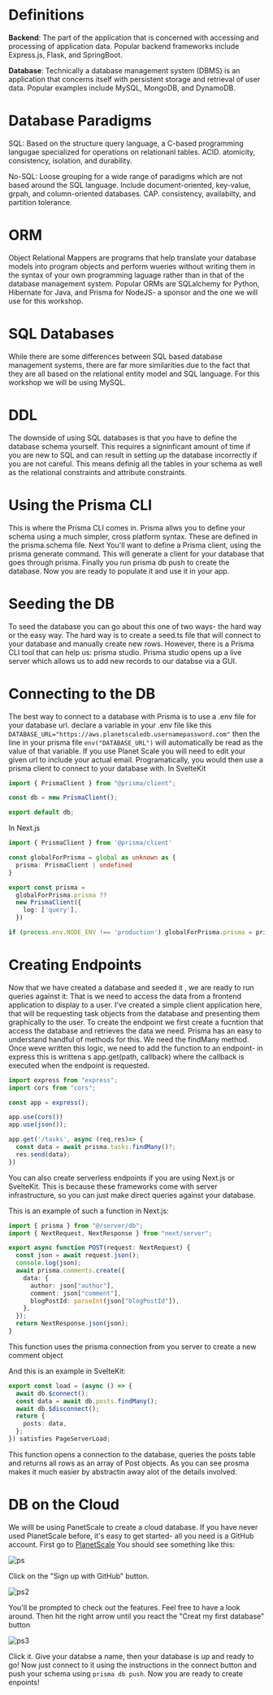 # Definitions

**Backend**: The part of the application that is concerned with accessing and processing of application data. Popular backend frameworks include Express.js, Flask, and SpringBoot.

**Database**: Technically a database management system (DBMS) is an application that concerns itself with persistent storage and retrieval of user data. Popular examples include MySQL, MongoDB, and DynamoDB.

# Database Paradigms

SQL: Based on the structure query language, a C-based programming langugae specialized for operations on relationanl tables. ACID. atomicity, consistency, isolation, and durability.

No-SQL: Loose grouping for a wide range of paradigms which are not based around the SQL language. Include document-oriented, key-value, grpah, and column-oriented databases. CAP. consistency, availabilty, and partition tolerance.

# ORM

Object Relational Mappers are programs that help translate your database models into program objects and perform wueries without writing them in the syntax of your own programming laguage rather than in that of the database management system. Popular ORMs are SQLalchemy for Python, Hibernate for Java, and Prisma for NodeJS- a sponsor and the one we will use for this workshop.

# SQL Databases

While there are some differences between SQL based database management systems, there are far more similarities due to the fact that they are all based on the relational entity model and SQL language. For this workshop we will be using MySQL.

# DDL

The downside of using SQL databases is that you have to define the database schema yourself. This requires a signinficant amount of time if you are new to SQL and can result in setting up the database incorrectly if you are not careful. This means definig all the tables in your schema as well as the relational constraints and attribute constraints.

# Using the Prisma CLI

This is where the Prisma CLI comes in. Prisma allws you to define your schema using a much simpler, cross platform syntax. These are defined in the prisma.schema file. Next You'll want to define a Prisma client, using the prisma generate command. This will generate a client for your database that goes through prisma. Finally you run prisma db push to create the database. Now you are ready to populate it and use it in your app.

# Seeding the DB

To seed the database you can go about this one of two ways- the hard way or the easy way. The hard way is to create a seed.ts file that will connect to your database and manually create new rows. However, there is a Prisma CLI tool that can help us: prisma studio. Prisma studio opens up a live server which allows us to add new records to our databse via a GUI.

# Connecting to the DB

The best way to connect to a database with Prisma is to use a .env file for your database url. declare a variable in your .env file like this `DATABASE_URL="https://aws.planetscaledb.usernamepassword.com"`
then the line in your prisma file `env("DATABASE_URL")` will automatically be read as the value of that variable. If you use Planet Scale you will need to edit your given url to include your actual email. Programatically, you would then use a prisma client to connect to your database with.
 In SvelteKit 
```typescript
import { PrismaClient } from "@prisma/client";

const db = new PrismaClient();

export default db;
```

In Next.js

```typescript
import { PrismaClient } from '@prisma/client'

const globalForPrisma = global as unknown as { 
  prisma: PrismaClient | undefined 
}

export const prisma =
  globalForPrisma.prisma ??
  new PrismaClient({
    log: ['query'],
  })

if (process.env.NODE_ENV !== 'production') globalForPrisma.prisma = prisma
```

# Creating Endpoints

Now that we have created a database and seeded it , we are ready to run queries against it: That is we need to access the data from a frontend application to display to a user. I've created a simple client application here, that will be requesting task objects from the database and presenting them graphically to the user. To create the endpoint we first create a fucntion that access the database and retrieves the data we need. Prisma has an easy to understand handful of methods for this. We need the findMany method. Once weve written this logic, we need to add the function to an endpoint- in express this is writtena s app.get(path, callback) where the callback is executed when the endpoint is requested.

```typescript
import express from "express";
import cors from "cors";

const app = express();

app.use(cors())
app.use(json());

app.get('/tasks', async (req,res)=> {
  const data = await prisma.tasks.findMany()?;
  res.send(data);
})
```

You can also create serverless endpoints if you are using Next.js or SvelteKit. This is because these frameworks come with server infrastructure, so you can just make direct queries against your database.

This is an example of such a function in Next.js:

```typescript
import { prisma } from "@/server/db";
import { NextRequest, NextResponse } from "next/server";

export async function POST(request: NextRequest) {
  const json = await request.json();
  console.log(json);
  await prisma.comments.create({
    data: {
      author: json["author"],
      comment: json["comment"],
      blogPostId: parseInt(json["blogPostId"]),
    },
  });
  return NextResponse.json(json);
}
```

This function uses the prisma connection from you server to create a new comment object

And this is an example in SvelteKit:

```typescript
export const load = (async () => {
  await db.$connect();
  const data = await db.posts.findMany();
  await db.$disconnect();
  return {
    posts: data,
  };
}) satisfies PageServerLoad;
```

This function opens a connection to the database, queries the posts table and returns all rows as an array of Post objects. As you can see prosma makes it much easier by abstractin away alot of the details involved.

# DB on the Cloud
We willl be using PanetScale to create a cloud database. If you have never used PlanetScale before, it's easy to get started- all you need is a GitHub account. First go to 
[PlanetScale](https://www.planetscale.com)
You should see something like this:

![ps](https://user-images.githubusercontent.com/41174627/230751589-0127d714-3167-4809-8864-84a4bd34eb8a.png)

Click on the "Sign up with GitHub" button.

![ps2](https://user-images.githubusercontent.com/41174627/230751590-4732f610-9be5-4019-805e-1b0f7bc60ebe.png)

You'll be prompted to check out the features. Feel free to have a look around. Then hit the right arrow until you react the "Creat my first database" button

![ps3](https://user-images.githubusercontent.com/41174627/230751592-b89efed0-b839-48cc-8a46-865ee4861ef9.png)

Click it. Give your databse a name, then your database is up and ready to go! Now just connect to it using the instructions in the connect button and push your schema using `prisma db push`. Now you are ready to create enpoints!

